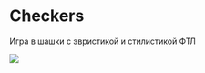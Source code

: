 # Checkers
Игра в шашки с эвристикой и стилистикой ФТЛ

<img src="https://files.catbox.moe/r3sgsq.png">
